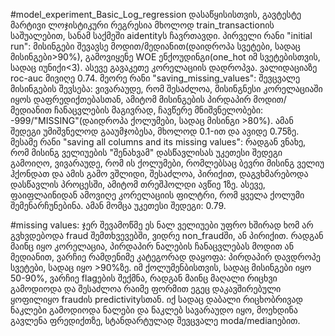 #model_experiment_Basic_Log_regression
დასაწყისისთვის, გავტესტე მარტივი ლოჯისტიკური რეგრესია მხოლოდ train_transactionის საშუალებით, სანამ საქმეში aidentityს ჩავრთავდი. 
პირველი რანი "initial run": მისინგები შევავსე მოდით/მედიანით(დაიდროპა სვეტები, სადაც მისინგები>90%), გამოვიყენე WOE ენქოუდინგი(one_hot იმ სვეტებისთვის, სადაც იუნიქი<3). ასევე გავაკეთე კორელაციის დადროპვა. ვალიდაციაზე roc-auc მივიღე 0.74. 
მეორე რანი "saving_missing_values": შევცვალე მისინგების შევსება: ვივარაუდე, რომ შესაძლოა, მისინგნესი კორელაციაში იყოს დაფრედიქთებასთან, ამიტომ მისინგების პირდაპირ მოდით/მედიანით ჩანაცვლების მაგივრად, ჩავწერე მნიშვნელობები: -999/"MISSING"(დაიდროპა ქოლუმები, სადაც მისინგი >80%). ამან შედეგი უმიშვნელოდ გააუმჯობესა, მხოლოდ 0.1-ით და ავიდე 0.75ზე. 
მესამე რანი "saving all columns and its missing values": რადგან ვნახე, რომ მისინგ ველიუების "შენახვამ" დასწავლისას უკეთესი შედეგი გამოიღო, ვივარაუდე, რომ ის ქოლუმები, რომლებსაც ბევრი მისინგ ველიუ ჰქონდათ და ამის გამო ვშლიდი, შესაძლოა, პირიქით, დაგვხმარებოდა დასწავლის პროცესში, ამიტომ თრეშჰოლდი ავწიე 1ზე. ასევე, ფაიფლაინიდან ამოვიღე კორელაციის ფილტრი, რომ ყველა ქოლუმი შემენარჩუნებინა. ამან მომცა უკეთესი შედეგი: 0.79.



#missing values:
ჯერ შევამოწმე ეს ნალ ველიუები უფრო ხშირად ხომ არ გვხვდებოდა fraud შემთხვევებში, ვიდრე non_fraudში, ან პირიქით. რადგან მაინც იყო კორელაცია, პირდაპირ ნალების ჩანაცვლებას მოდით ან მედიანით, ვარჩიე რამდენიმე კატეგორად დაყოფა: პირდაპირ დავდროპე სვეტები, სადაც იყო >90%ზე. იმ ქოლუმენბისთვის, სადაც მისინგები იყო 50-90%, ვარჩიე flagების შექმნა, რადგან მაინც მაღალი რიცხვი გამოდიოდა და შესაძლოა რაიმე ფორმით ეგეც დაკავშირებული ყოფილიყო fraudის predictivityსთან. იქ სადაც დაბალი რიცხობრივად ნაკლები გამოდიოდა ნალები და ნაკლებ სავარაუდო იყო, მოეხდინა გავლენა ფრედიქთზე, სტანდარტულად შევცვალე moda/medianებით.
